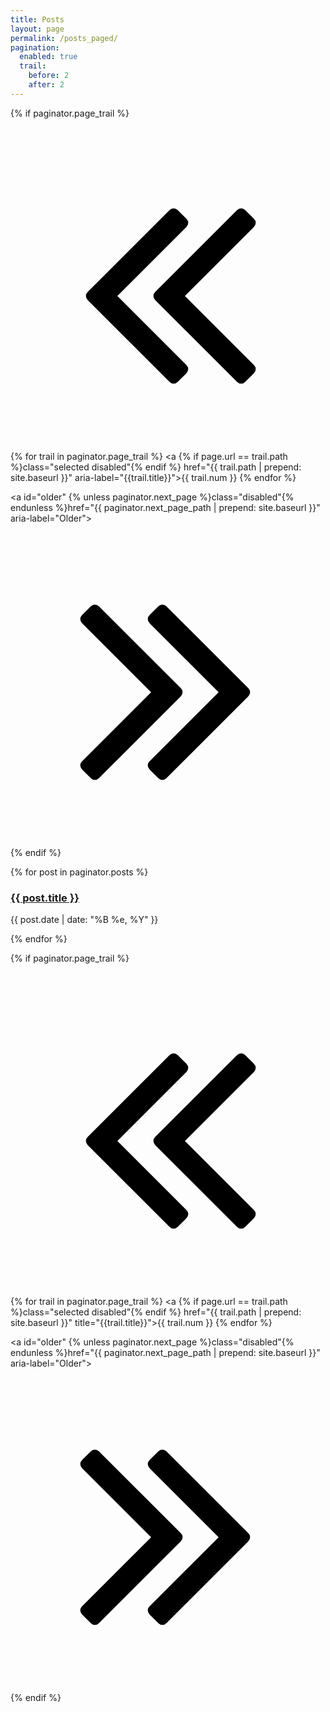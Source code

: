 ```yaml
---
title: Posts
layout: page
permalink: /posts_paged/
pagination:
  enabled: true
  trail:
    before: 2
    after: 2
---
```

<link rel="stylesheet" href="/assets/page.css">

{% if paginator.page_trail %}
<nav id="trail">
  <a id="newer" {% unless paginator.previous_page %}class="disabled"{% endunless %} href="{{ paginator.previous_page_path | prepend: site.baseurl }}" aria-label="Newer">
    <svg width="1792" height="1792" viewBox="0 0 1792 1792" xmlns="http://www.w3.org/2000/svg"><path d="M1011 1376q0 13-10 23l-50 50q-10 10-23 10t-23-10l-466-466q-10-10-10-23t10-23l466-466q10-10 23-10t23 10l50 50q10 10 10 23t-10 23l-393 393 393 393q10 10 10 23zm384 0q0 13-10 23l-50 50q-10 10-23 10t-23-10l-466-466q-10-10-10-23t10-23l466-466q10-10 23-10t23 10l50 50q10 10 10 23t-10 23l-393 393 393 393q10 10 10 23z"/></svg>
  </a>
  
  {% for trail in paginator.page_trail %}
    <a {% if page.url == trail.path %}class="selected disabled"{% endif %} href="{{ trail.path | prepend: site.baseurl }}" aria-label="{{trail.title}}">{{ trail.num }}</a>
  {% endfor %}
  
  <a id="older" {% unless paginator.next_page %}class="disabled"{% endunless %}href="{{ paginator.next_page_path | prepend: site.baseurl }}" aria-label="Older">
    <svg width="1792" height="1792" viewBox="0 0 1792 1792" xmlns="http://www.w3.org/2000/svg"><path d="M979 960q0 13-10 23l-466 466q-10 10-23 10t-23-10l-50-50q-10-10-10-23t10-23l393-393-393-393q-10-10-10-23t10-23l50-50q10-10 23-10t23 10l466 466q10 10 10 23zm384 0q0 13-10 23l-466 466q-10 10-23 10t-23-10l-50-50q-10-10-10-23t10-23l393-393-393-393q-10-10-10-23t10-23l50-50q10-10 23-10t23 10l466 466q10 10 10 23z"/></svg>
  </a>
</nav>
{% endif %}


{% for post in paginator.posts %}
<div class="item">
  <h3><a href="{{ post.url }}">{{ post.title }}</a></h3>
  <p>{{ post.date | date: "%B %e, %Y" }}</p>
</div>
{% endfor %}


{% if paginator.page_trail %}
<nav id="trail">
  <a id="newer" {% unless paginator.previous_page %}class="disabled"{% endunless %} href="{{ paginator.previous_page_path | prepend: site.baseurl }}" aria-label="Newer">
    <svg width="1792" height="1792" viewBox="0 0 1792 1792" xmlns="http://www.w3.org/2000/svg"><path d="M1011 1376q0 13-10 23l-50 50q-10 10-23 10t-23-10l-466-466q-10-10-10-23t10-23l466-466q10-10 23-10t23 10l50 50q10 10 10 23t-10 23l-393 393 393 393q10 10 10 23zm384 0q0 13-10 23l-50 50q-10 10-23 10t-23-10l-466-466q-10-10-10-23t10-23l466-466q10-10 23-10t23 10l50 50q10 10 10 23t-10 23l-393 393 393 393q10 10 10 23z"/></svg>
  </a>
  
  {% for trail in paginator.page_trail %}
    <a {% if page.url == trail.path %}class="selected disabled"{% endif %} href="{{ trail.path | prepend: site.baseurl }}" title="{{trail.title}}">{{ trail.num }}</a>
  {% endfor %}
  
  <a id="older" {% unless paginator.next_page %}class="disabled"{% endunless %}href="{{ paginator.next_page_path | prepend: site.baseurl }}" aria-label="Older">
    <svg width="1792" height="1792" viewBox="0 0 1792 1792" xmlns="http://www.w3.org/2000/svg"><path d="M979 960q0 13-10 23l-466 466q-10 10-23 10t-23-10l-50-50q-10-10-10-23t10-23l393-393-393-393q-10-10-10-23t10-23l50-50q10-10 23-10t23 10l466 466q10 10 10 23zm384 0q0 13-10 23l-466 466q-10 10-23 10t-23-10l-50-50q-10-10-10-23t10-23l393-393-393-393q-10-10-10-23t10-23l50-50q10-10 23-10t23 10l466 466q10 10 10 23z"/></svg>
  </a>
</nav>
{% endif %}
